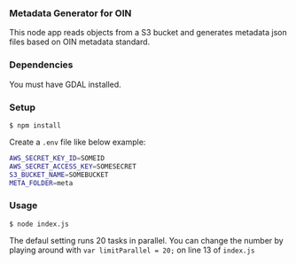 ### Metadata Generator for OIN

This node app reads objects from a S3 bucket and generates metadata json files based on OIN metadata standard.

### Dependencies

You must have GDAL installed.

### Setup

    $ npm install

Create a `.env` file like below example:

```bash
AWS_SECRET_KEY_ID=SOMEID
AWS_SECRET_ACCESS_KEY=SOMESECRET
S3_BUCKET_NAME=SOMEBUCKET
META_FOLDER=meta
```

### Usage

    $ node index.js

The defaul setting runs 20 tasks in parallel. You can change the number by playing around with `var limitParallel = 20;` on line 13 of `index.js`
